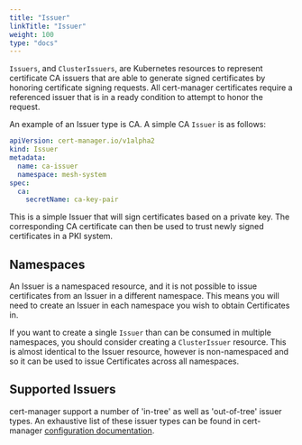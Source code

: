 ```yaml
---
title: "Issuer"
linkTitle: "Issuer"
weight: 100
type: "docs"
---
```


`Issuers`, and `ClusterIssuers`, are Kubernetes resources to represent
certificate CA issuers that are able to generate signed certificates by honoring
certificate signing requests. All cert-manager certificates require a referenced
issuer that is in a ready condition to attempt to honor the request.

An example of an Issuer type is CA. A simple CA `Issuer` is as follows:

```yaml
apiVersion: cert-manager.io/v1alpha2
kind: Issuer
metadata:
  name: ca-issuer
  namespace: mesh-system
spec:
  ca:
    secretName: ca-key-pair
```

This is a simple Issuer that will sign certificates based on a private key. The
corresponding CA certificate can then be used to trust newly signed certificates
in a PKI system.

## Namespaces

An Issuer is a namespaced resource, and it is not possible to issue
certificates from an Issuer in a different namespace. This means you will need
to create an Issuer in each namespace you wish to obtain Certificates in.

If you want to create a single `Issuer` than can be consumed in multiple
namespaces, you should consider creating a `ClusterIssuer` resource. This is
almost identical to the Issuer resource, however is non-namespaced and so it can
be used to issue Certificates across all namespaces.

## Supported Issuers

cert-manager support a number of 'in-tree' as well as 'out-of-tree' issuer
types. An exhaustive list of these issuer types can be found in cert-manager
[configuration documentation](../../configuration/).

